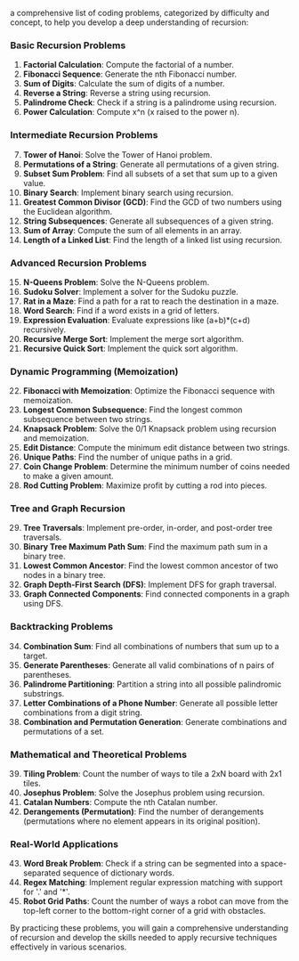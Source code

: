 a comprehensive list of coding problems, categorized by difficulty and concept, to help you develop a deep understanding of recursion:

### Basic Recursion Problems
1. **Factorial Calculation**: Compute the factorial of a number.
2. **Fibonacci Sequence**: Generate the nth Fibonacci number.
3. **Sum of Digits**: Calculate the sum of digits of a number.
4. **Reverse a String**: Reverse a string using recursion.
5. **Palindrome Check**: Check if a string is a palindrome using recursion.
6. **Power Calculation**: Compute x^n (x raised to the power n).
      
### Intermediate Recursion Problems
7. **Tower of Hanoi**: Solve the Tower of Hanoi problem.
8. **Permutations of a String**: Generate all permutations of a given string.
9. **Subset Sum Problem**: Find all subsets of a set that sum up to a given value.
10. **Binary Search**: Implement binary search using recursion.
11. **Greatest Common Divisor (GCD)**: Find the GCD of two numbers using the Euclidean algorithm.
12. **String Subsequences**: Generate all subsequences of a given string.
13. **Sum of Array**: Compute the sum of all elements in an array.
14. **Length of a Linked List**: Find the length of a linked list using recursion.

### Advanced Recursion Problems
15. **N-Queens Problem**: Solve the N-Queens problem.
16. **Sudoku Solver**: Implement a solver for the Sudoku puzzle.
17. **Rat in a Maze**: Find a path for a rat to reach the destination in a maze.
18. **Word Search**: Find if a word exists in a grid of letters.
19. **Expression Evaluation**: Evaluate expressions like (a+b)*(c+d) recursively.
20. **Recursive Merge Sort**: Implement the merge sort algorithm.
21. **Recursive Quick Sort**: Implement the quick sort algorithm.

### Dynamic Programming (Memoization)
22. **Fibonacci with Memoization**: Optimize the Fibonacci sequence with memoization.
23. **Longest Common Subsequence**: Find the longest common subsequence between two strings.
24. **Knapsack Problem**: Solve the 0/1 Knapsack problem using recursion and memoization.
25. **Edit Distance**: Compute the minimum edit distance between two strings.
26. **Unique Paths**: Find the number of unique paths in a grid.
27. **Coin Change Problem**: Determine the minimum number of coins needed to make a given amount.
28. **Rod Cutting Problem**: Maximize profit by cutting a rod into pieces.

### Tree and Graph Recursion
29. **Tree Traversals**: Implement pre-order, in-order, and post-order tree traversals.
30. **Binary Tree Maximum Path Sum**: Find the maximum path sum in a binary tree.
31. **Lowest Common Ancestor**: Find the lowest common ancestor of two nodes in a binary tree.
32. **Graph Depth-First Search (DFS)**: Implement DFS for graph traversal.
33. **Graph Connected Components**: Find connected components in a graph using DFS.

### Backtracking Problems
34. **Combination Sum**: Find all combinations of numbers that sum up to a target.
35. **Generate Parentheses**: Generate all valid combinations of n pairs of parentheses.
36. **Palindrome Partitioning**: Partition a string into all possible palindromic substrings.
37. **Letter Combinations of a Phone Number**: Generate all possible letter combinations from a digit string.
38. **Combination and Permutation Generation**: Generate combinations and permutations of a set.

### Mathematical and Theoretical Problems
39. **Tiling Problem**: Count the number of ways to tile a 2xN board with 2x1 tiles.
40. **Josephus Problem**: Solve the Josephus problem using recursion.
41. **Catalan Numbers**: Compute the nth Catalan number.
42. **Derangements (Permutation)**: Find the number of derangements (permutations where no element appears in its original position).

### Real-World Applications
43. **Word Break Problem**: Check if a string can be segmented into a space-separated sequence of dictionary words.
44. **Regex Matching**: Implement regular expression matching with support for '.' and '*'.
45. **Robot Grid Paths**: Count the number of ways a robot can move from the top-left corner to the bottom-right corner of a grid with obstacles.

By practicing these problems, you will gain a comprehensive understanding of recursion and develop the skills needed to apply recursive techniques effectively in various scenarios.